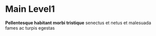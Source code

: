 <h1>Main Level1</h1>
<a name="main2"></a>

<strong>Pellentesque habitant morbi tristique</strong> senectus et netus et malesuada fames ac turpis egestas
